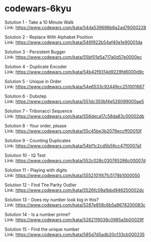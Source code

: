 # codewars-6kyu

Solution 1 - Take a 10 Minute Walk  
Link: https://www.codewars.com/kata/54da539698b8a2ad76000228

Solution 2 - Replace With Alphabet Position  
Link: https://www.codewars.com/kata/546f922b54af40e1e90001da

Solution 3 - Persistent Bugger  
Link: https://www.codewars.com/kata/55bf01e5a717a0d57e0000ec

Solution 4 - Duplicate Encoder  
Link: https://www.codewars.com/kata/54b42f9314d9229fd6000d9c

Solution 5 - Unique in Order  
Link: https://www.codewars.com/kata/54e6533c92449cc251001667

Solution 6 - Dubstep  
Link: https://www.codewars.com/kata/551dc350bf4e526099000ae5

Solution 7 - Tribonacci Sequence  
Link: https://www.codewars.com/kata/556deca17c58da83c00002db

Solution 8 - Your order, please  
Link: https://www.codewars.com/kata/55c45be3b2079eccff00010f

Solution 9 - Counting Duplicates  
Link: https://www.codewars.com/kata/54bf1c2cd5b56cc47f0007a1

Solution 10 - IQ Test  
Link: https://www.codewars.com/kata/552c028c030765286c00007d

Solution 11 - Playing with digits  
Link: https://www.codewars.com/kata/5552101f47fc5178b1000050

Solution 12 - Find The Parity Outlier  
Link: https://www.codewars.com/kata/5526fc09a1bbd946250002dc

Solution 13 - Does my number look big in this?  
Link: https://www.codewars.com/kata/5287e858c6b5a9678200083c

Solution 14 - Is a number prime?  
Link: https://www.codewars.com/kata/5262119038c0985a5b00029f

Solution 15 - Find the unique number  
Link: https://www.codewars.com/kata/585d7d5adb20cf33cb000235
